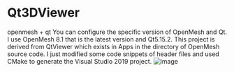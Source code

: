 # Qt3DViewer
openmesh + qt
You can configure the specific version of OpenMesh and Qt. I use OpenMesh 8.1 that is the latest version and Qt5.15.2. This project is derived from QtViewer which exists in Apps in the directory of OpenMesh source code. I just modified some code snippets of header files and used CMake to generate the Visual Studio 2019 project.
![image](https://github.com/windless1015/Qt3DViewer/blob/master/screenshot/Q3DViewer.png)
